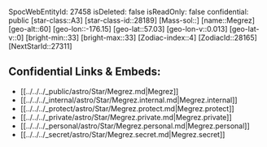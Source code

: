 ﻿---
location: [57.03,-176.15,60]
type: Star
tags:
- astro/Star

---
SpocWebEntityId: 27458
isDeleted: false
isReadOnly: false
confidential: public
[star-class::A3]
[star-class-id::28189]
[Mass-sol::]
[name::Megrez]
[geo-alt::60]
[geo-lon::-176.15]
[geo-lat::57.03]
[geo-lon-v::0.013]
[geo-lat-v::0]
[bright-min::33]
[bright-max::33]
[Zodiac-index::4]
[ZodiacId::28165]
[NextStarId::27311]



## Confidential Links & Embeds: 
- [[../../../_public/astro/Star/Megrez.md|Megrez]] 
- [[../../../_internal/astro/Star/Megrez.internal.md|Megrez.internal]] 
- [[../../../_protect/astro/Star/Megrez.protect.md|Megrez.protect]] 
- [[../../../_private/astro/Star/Megrez.private.md|Megrez.private]] 
- [[../../../_personal/astro/Star/Megrez.personal.md|Megrez.personal]] 
- [[../../../_secret/astro/Star/Megrez.secret.md|Megrez.secret]] 
